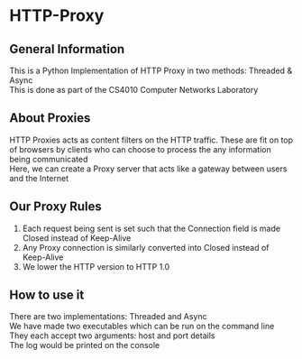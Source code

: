 # HTTP-Proxy

## General Information
This is a Python Implementation of HTTP Proxy in two methods: Threaded & Async<br>
This is done as part of the CS4010 Computer Networks Laboratory<br>

## About Proxies
HTTP Proxies acts as content filters on the HTTP traffic. These are fit on top of browsers by clients who can choose to process the any information being communicated<br>
Here, we can create a Proxy server that acts like a gateway between users and the Internet<br>

## Our Proxy Rules
1. Each request being sent is set such that the Connection field is made Closed instead of Keep-Alive
2. Any Proxy connection is similarly converted into Closed instead of Keep-Alive
3. We lower the HTTP version to HTTP 1.0

## How to use it
There are two implementations: Threaded and Async<br>
We have made two executables which can be run on the command line<br>
They each accept two arguments: host and port details<br>
The log would be printed on the console<br>
